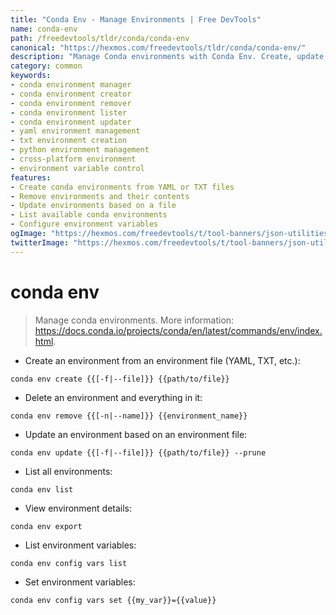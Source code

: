 ```yaml
---
title: "Conda Env - Manage Environments | Free DevTools"
name: conda-env
path: /freedevtools/tldr/conda/conda-env
canonical: "https://hexmos.com/freedevtools/tldr/conda/conda-env/"
description: "Manage Conda environments with Conda Env. Create, update, remove and list environments efficiently. Free online tool, no registration required."
category: common
keywords:
- conda environment manager
- conda environment creator
- conda environment remover
- conda environment lister
- conda environment updater
- yaml environment management
- txt environment creation
- python environment management
- cross-platform environment
- environment variable control
features:
- Create conda environments from YAML or TXT files
- Remove environments and their contents
- Update environments based on a file
- List available conda environments
- Configure environment variables
ogImage: "https://hexmos.com/freedevtools/t/tool-banners/json-utilities-banner.png"
twitterImage: "https://hexmos.com/freedevtools/t/tool-banners/json-utilities-banner.png"
---
```


# conda env

> Manage conda environments.
> More information: <https://docs.conda.io/projects/conda/en/latest/commands/env/index.html>.

- Create an environment from an environment file (YAML, TXT, etc.):

`conda env create {{[-f|--file]}} {{path/to/file}}`

- Delete an environment and everything in it:

`conda env remove {{[-n|--name]}} {{environment_name}}`

- Update an environment based on an environment file:

`conda env update {{[-f|--file]}} {{path/to/file}} --prune`

- List all environments:

`conda env list`

- View environment details:

`conda env export`

- List environment variables:

`conda env config vars list`

- Set environment variables:

`conda env config vars set {{my_var}}={{value}}`
